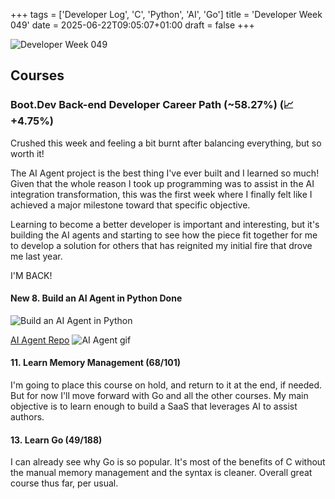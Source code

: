 +++
tags = ['Developer Log', 'C', 'Python', 'AI', 'Go']
title = 'Developer Week 049'
date = 2025-06-22T09:05:07+01:00
draft = false
+++

![Developer Week 049](https://pbrazeale.github.io/images/devweek049.jpg)

## Courses

### Boot.Dev Back-end Developer Career Path (~58.27%) (📈 +4.75%)

Crushed this week and feeling a bit burnt after balancing everything, but so worth it!

The AI Agent project is the best thing I've ever built and I learned so much! Given that the whole reason I took up programming was to assist in the AI integration transformation, this was the first week where I finally felt like I achieved a major milestone toward that specific objective.

Learning to become a better developer is important and interesting, but it's building the AI agents and starting to see how the piece fit together for me to develop a solution for others that has reignited my initial fire that drove me last year.

I'M BACK!

#### New 8. Build an AI Agent in Python Done

![Build an AI Agent in Python](https://qvault-webapp-dynamic-assets.storage.googleapis.com/certificates/b24f1f81-0163-48f2-94f3-e8b6ae754605.jpeg?1750458150392)

[AI Agent Repo](https://github.com/pbrazeale/ai_agent)
![AI Agent gif](https://pbrazeale.github.io/images/ai_agent.gif)

#### 11. Learn Memory Management (68/101)

I'm going to place this course on hold, and return to it at the end, if needed. But for now I'll move forward with Go and all the other courses. My main objective is to learn enough to build a SaaS that leverages AI to assist authors.

#### 13. Learn Go (49/188)

I can already see why Go is so popular. It's most of the benefits of C without the manual memory management and the syntax is cleaner. Overall great course thus far, per usual.
